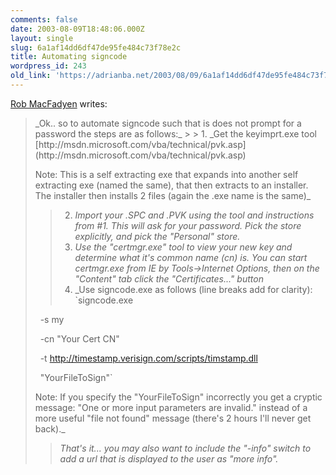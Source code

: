 ```yaml
---
comments: false
date: 2003-08-09T18:48:06.000Z
layout: single
slug: 6a1af14dd6df47de95fe484c73f78e2c
title: Automating signcode
wordpress_id: 243
old_link: 'https://adrianba.net/2003/08/09/6a1af14dd6df47de95fe484c73f78e2c/'
---
```

[
Rob MacFadyen](http://groups.yahoo.com/group/win_tech_off_topic/message/21343) writes:

<blockquote>_Ok.. so to automate signcode such that is does not prompt
for a password the steps are as follows:_
> 
>   1. _Get the keyimprt.exe tool  
[http://msdn.microsoft.com/vba/technical/pvk.asp](http://msdn.microsoft.com/vba/technical/pvk.asp)  


Note: This is a self extracting exe that expands into another self
extracting exe (named the same), that then extracts to an
installer. The installer then installs 2 files (again the .exe name
is the same)_
>   2. _Import your .SPC and .PVK using the tool and instructions
from #1. This will ask for your password. Pick the store
explicitly, and pick the "Personal" store._
>   3. _Use the "certmgr.exe" tool to view your new key and
determine what it's common name (cn) is. You can start certmgr.exe
from IE by Tools->Internet Options, then on the "Content" tab
click the "Certificates..." button_
>   4. _Use signcode.exe as follows (line breaks add for
clarity):  
`signcode.exe  

  -s my  

  -cn "Your Cert CN"  

  -t
http://timestamp.verisign.com/scripts/timstamp.dll  

  "YourFileToSign"`  
  

Note: If you specify the "YourFileToSign" incorrectly you get a
cryptic message: "One or more input parameters are invalid."
instead of a more useful "file not found" message (there's 2 hours
I'll never get back)._
> 
> _That's it... you may also want to include the "-info" switch
to add a url that is displayed to the user as "more
info"._
> 
> </blockquote>
